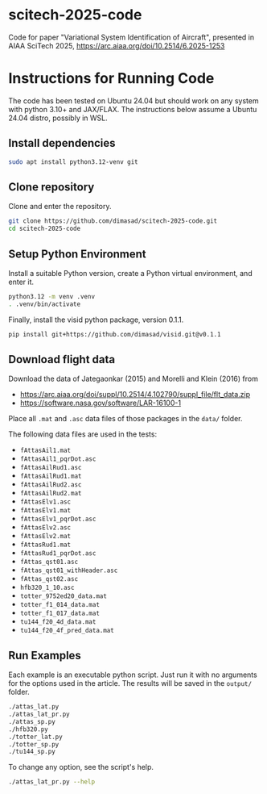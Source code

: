 # scitech-2025-code
Code for paper "Variational System Identification of Aircraft",
presented in AIAA SciTech 2025, https://arc.aiaa.org/doi/10.2514/6.2025-1253

Instructions for Running Code
=============================

The code has been tested on Ubuntu 24.04 but should work on any system with
python 3.10+ and JAX/FLAX. The instructions below assume a Ubuntu 24.04 distro,
possibly in WSL.


Install dependencies
--------------------

```bash
sudo apt install python3.12-venv git
```

Clone repository
----------------

Clone and enter the repository.

```bash
git clone https://github.com/dimasad/scitech-2025-code.git
cd scitech-2025-code
```

Setup Python Environment
------------------------

Install a suitable Python version, create a Python virtual environment, and 
enter it.

```bash
python3.12 -m venv .venv
. .venv/bin/activate
```

Finally, install the visid python package, version 0.1.1.

```bash
pip install git+https://github.com/dimasad/visid.git@v0.1.1
```

Download flight data
--------------------

Download the data of Jategaonkar (2015) and Morelli and Klein (2016) from

- https://arc.aiaa.org/doi/suppl/10.2514/4.102790/suppl_file/flt_data.zip
- https://software.nasa.gov/software/LAR-16100-1

Place all `.mat` and `.asc` data files of those packages in the `data/` folder.

The following data files are used in the tests:

- `fAttasAil1.mat`
- `fAttasAil1_pqrDot.asc`
- `fAttasAilRud1.asc`
- `fAttasAilRud1.mat`
- `fAttasAilRud2.asc`
- `fAttasAilRud2.mat`
- `fAttasElv1.asc`
- `fAttasElv1.mat`
- `fAttasElv1_pqrDot.asc`
- `fAttasElv2.asc`
- `fAttasElv2.mat`
- `fAttasRud1.mat`
- `fAttasRud1_pqrDot.asc`
- `fAttas_qst01.asc`
- `fAttas_qst01_withHeader.asc`
- `fAttas_qst02.asc`
- `hfb320_1_10.asc`
- `totter_9752ed20_data.mat`
- `totter_f1_014_data.mat`
- `totter_f1_017_data.mat`
- `tu144_f20_4d_data.mat`
- `tu144_f20_4f_pred_data.mat`

Run Examples
------------

Each example is an executable python script. Just run it with no arguments for
the options used in the article. The results will be saved in the `output/` 
folder.

```bash
./attas_lat.py
./attas_lat_pr.py
./attas_sp.py
./hfb320.py
./totter_lat.py
./totter_sp.py
./tu144_sp.py
```

To change any option, see the script's help.

```bash
./attas_lat_pr.py --help
```